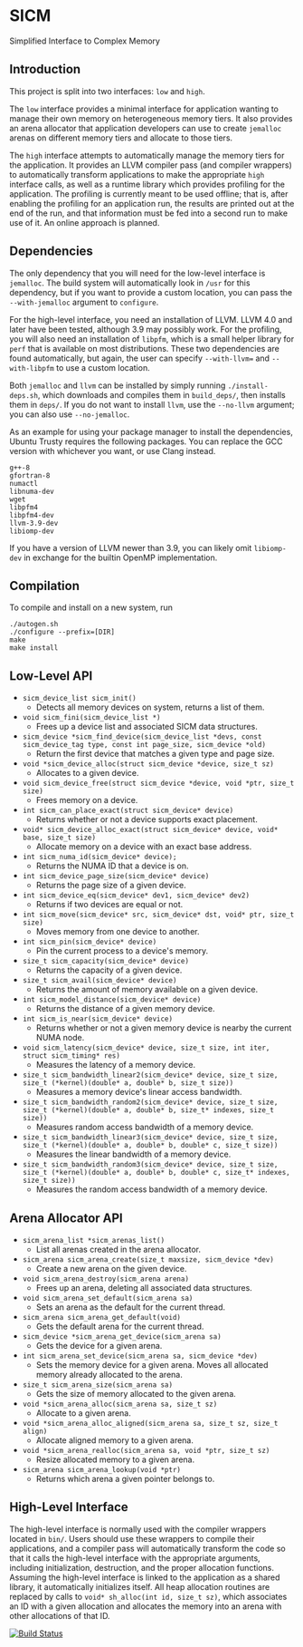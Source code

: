 # SICM
Simplified Interface to Complex Memory

## Introduction
This project is split into two interfaces: `low` and `high`.

The `low` interface provides a minimal interface for application wanting to
manage their own memory on heterogeneous memory tiers. It also provides an
arena allocator that application developers can use to create `jemalloc` arenas
on different memory tiers and allocate to those tiers.

The `high` interface attempts to automatically manage the memory tiers for the
application. It provides an LLVM compiler pass (and compiler wrappers) to
automatically transform applications to make the appropriate `high` interface
calls, as well as a runtime library which provides profiling for the
application.  The profiling is currently meant to be used offline; that is,
after enabling the profiling for an application run, the results are printed
out at the end of the run, and that information must be fed into a second run
to make use of it. An online approach is planned.

## Dependencies

The only dependency that you will need for the low-level interface is
`jemalloc`. The build system will automatically look in `/usr` for this
dependency, but if you want to provide a custom location, you can pass the
`--with-jemalloc` argument to `configure`.

For the high-level interface, you need an installation of LLVM. LLVM 4.0 and
later have been tested, although 3.9 may possibly work. For the profiling, you
will also need an installation of `libpfm`, which is a small helper library for
`perf` that is available on most distributions. These two dependencies are
found automatically, but again, the user can specify `--with-llvm=` and
`--with-libpfm` to use a custom location.

Both `jemalloc` and `llvm` can be installed by simply running
`./install-deps.sh`, which downloads and compiles them in `build_deps/`, then
installs them in `deps/`. If you do not want to install `llvm`, use the
`--no-llvm` argument; you can also use `--no-jemalloc`.

As an example for using your package manager to install the dependencies,
Ubuntu Trusty requires the following packages.  You can replace the GCC version
with whichever you want, or use Clang instead.
```
g++-8
gfortran-8
numactl
libnuma-dev
wget
libpfm4
libpfm4-dev
llvm-3.9-dev
libiomp-dev
```
If you have a version of LLVM newer than 3.9, you can likely omit `libiomp-dev`
in exchange for the builtin OpenMP implementation.

## Compilation
To compile and install on a new system, run
```
./autogen.sh
./configure --prefix=[DIR]
make
make install
```

## Low-Level API
- `sicm_device_list sicm_init()`
  - Detects all memory devices on system, returns a list of them.
- `void sicm_fini(sicm_device_list *)`
  - Frees up a device list and associated SICM data structures.
- `sicm_device *sicm_find_device(sicm_device_list *devs, const sicm_device_tag type, const int page_size, sicm_device *old)`
  - Return the first device that matches a given type and page size.
- `void *sicm_device_alloc(struct sicm_device *device, size_t sz)`
  - Allocates to a given device.
- `void sicm_device_free(struct sicm_device *device, void *ptr, size_t size)`
  - Frees memory on a device.
- `int sicm_can_place_exact(struct sicm_device* device)`
  - Returns whether or not a device supports exact placement.
- `void* sicm_device_alloc_exact(struct sicm_device* device, void* base, size_t size)`
  - Allocate memory on a device with an exact base address.
- `int sicm_numa_id(sicm_device* device);`
  - Returns the NUMA ID that a device is on.
- `int sicm_device_page_size(sicm_device* device)`
  - Returns the page size of a given device.
- `int sicm_device_eq(sicm_device* dev1, sicm_device* dev2)`
  - Returns if two devices are equal or not.
- `int sicm_move(sicm_device* src, sicm_device* dst, void* ptr, size_t size)`
  - Moves memory from one device to another.
- `int sicm_pin(sicm_device* device)`
  - Pin the current process to a device's memory.
- `size_t sicm_capacity(sicm_device* device)`
  - Returns the capacity of a given device.
- `size_t sicm_avail(sicm_device* device)`
  - Returns the amount of memory available on a given device.
- `int sicm_model_distance(sicm_device* device)`
  - Returns the distance of a given memory device.
- `int sicm_is_near(sicm_device* device)`
  - Returns whether or not a given memory device is nearby the current NUMA node.
- `void sicm_latency(sicm_device* device, size_t size, int iter, struct sicm_timing* res)`
  - Measures the latency of a memory device.
- `size_t sicm_bandwidth_linear2(sicm_device* device, size_t size, size_t (*kernel)(double* a, double* b, size_t size))`
  - Measures a memory device's linear access bandwidth.
- `size_t sicm_bandwidth_random2(sicm_device* device, size_t size, size_t (*kernel)(double* a, double* b, size_t* indexes, size_t size))`
  - Measures random access bandwidth of a memory device.
- `size_t sicm_bandwidth_linear3(sicm_device* device, size_t size, size_t (*kernel)(double* a, double* b, double* c, size_t size))`
  - Measures the linear bandwidth of a memory device.
- `size_t sicm_bandwidth_random3(sicm_device* device, size_t size, size_t (*kernel)(double* a, double* b, double* c, size_t* indexes, size_t size))`
  - Measures the random access bandwidth of a memory device.

## Arena Allocator API
- `sicm_arena_list *sicm_arenas_list()`
  - List all arenas created in the arena allocator.
- `sicm_arena sicm_arena_create(size_t maxsize, sicm_device *dev)`
  - Create a new arena on the given device.
- `void sicm_arena_destroy(sicm_arena arena)`
  - Frees up an arena, deleting all associated data structures.
- `void sicm_arena_set_default(sicm_arena sa)`
  - Sets an arena as the default for the current thread.
- `sicm_arena sicm_arena_get_default(void)`
  - Gets the default arena for the current thread.
- `sicm_device *sicm_arena_get_device(sicm_arena sa)`
  - Gets the device for a given arena.
- `int sicm_arena_set_device(sicm_arena sa, sicm_device *dev)`
  - Sets the memory device for a given arena. Moves all allocated memory already allocated to the arena.
- `size_t sicm_arena_size(sicm_arena sa)`
  - Gets the size of memory allocated to the given arena.
- `void *sicm_arena_alloc(sicm_arena sa, size_t sz)`
  - Allocate to a given arena.
- `void *sicm_arena_alloc_aligned(sicm_arena sa, size_t sz, size_t align)`
  - Allocate aligned memory to a given arena.
- `void *sicm_arena_realloc(sicm_arena sa, void *ptr, size_t sz)`
  - Resize allocated memory to a given arena.
- `sicm_arena sicm_arena_lookup(void *ptr)`
  - Returns which arena a given pointer belongs to.

## High-Level Interface
The high-level interface is normally used with the compiler wrappers located in
`bin/`. Users should use these wrappers to compile their applications, and a
compiler pass will automatically transform the code so that it calls the
high-level interface with the appropriate arguments, including initialization,
destruction, and the proper allocation functions. Assuming the high-level
interface is linked to the application as a shared library, it automatically
initializes itself.  All heap allocation routines are replaced by calls to
`void* sh_alloc(int id, size_t sz)`, which associates an ID with a given
allocation and allocates the memory into an arena with other allocations of
that ID.

[![Build Status](https://travis-ci.org/lanl/SICM.svg?branch=master)](https://travis-ci.org/lanl/SICM)
